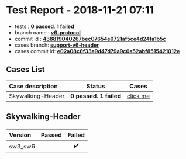 # Test Report - 2018-11-21 07:11

- tests  : **0 passed**. **1 failed**
- branch name : **[v6-protocol](https://github.com/apache/incubator-skywalking/tree/v6-protocol)**
- commit id : **[438819040267bec07654e0721af5ce4d24fa1b5c](https://github.com/apache/incubator-skywalking/commit/438819040267bec07654e0721af5ce4d24fa1b5c)**
- cases branch: **[support-v6-header](https://github.com/SkywalkingTest/skywalking-autotest-scenarios/tree/support-v6-header)**
- cases commit id: **[e02a08c6f33a9d47d79a9c0a52abf8515421012e](https://github.com/SkywalkingTest/skywalking-autotest-scenarios/commit/e02a08c6f33a9d47d79a9c0a52abf8515421012e)**

## Cases List

| Case description | Status | Cases|
|:-----|:-----:|:-----:|
|Skywalking-Header| **0 passed. 1 failed**| [click me](#skywalking-header) |

## Skywalking-Header

### 
|  Version     | Passed | Failed|
|:------------- |:-------:|:-----:|
| sw3_sw6  | |:heavy_check_mark:|

